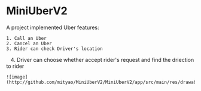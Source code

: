 # MiniUberV2
A project implemented Uber features:
    
    1. Call an Uber
    2. Cancel an Uber
    3. Rider can check Driver's location
    4. Driver can choose whether accept rider's request and find the driection to rider
    
    ![image](http://github.com/mityao/MiniUberV2/MiniUberV2/app/src/main/res/drawable/Screenshot_1487358823.png)
